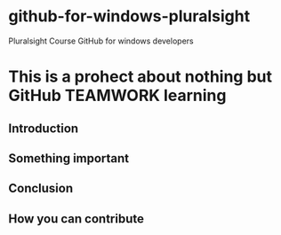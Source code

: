 # github-for-windows-pluralsight
Pluralsight Course GitHub for windows developers

# This is a prohect about nothing but GitHub TEAMWORK learning

## Introduction

## Something important

## Conclusion

## How you can contribute